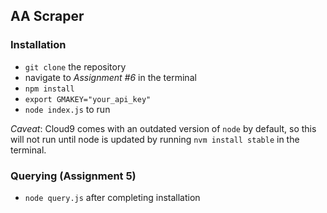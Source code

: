 ## AA Scraper

### Installation

* `git clone` the repository
* navigate to _Assignment #6_ in the terminal
* `npm install` 
* `export GMAKEY="your_api_key"`
* `node index.js` to run

_Caveat_: Cloud9 comes with an outdated version of `node` by default, so this will not run until node is updated by running `nvm install stable` in the terminal. 

### Querying (Assignment 5)

* `node query.js` after completing installation
